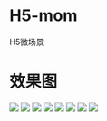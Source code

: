 # H5-mom
H5微场景


# 效果图

![](https://github.com/Ercyao/VUE-parttimeJob/blob/master/0-1.jpg)
![](https://github.com/Ercyao/VUE-parttimeJob/blob/master/0-2.jpg)
![](https://github.com/Ercyao/VUE-parttimeJob/blob/master/1-1.jpg)
![](https://github.com/Ercyao/VUE-parttimeJob/blob/master/1-2.jpg)
![](https://github.com/Ercyao/VUE-parttimeJob/blob/master/2-1.jpg)
![](https://github.com/Ercyao/VUE-parttimeJob/blob/master/4-1.jpg)
![](https://github.com/Ercyao/VUE-parttimeJob/blob/master/4-2.jpg)
![](https://github.com/Ercyao/VUE-parttimeJob/blob/master/4-3.jpg)




